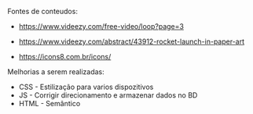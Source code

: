 Fontes de conteudos: 
- https://www.videezy.com/free-video/loop?page=3
- https://www.videezy.com/abstract/43912-rocket-launch-in-paper-art

- https://icons8.com.br/icons/

Melhorias a serem realizadas:
* CSS - Estilização para varios dispozitivos
* JS - Corrigir direcionamento e armazenar dados no BD
* HTML - Semântico 

